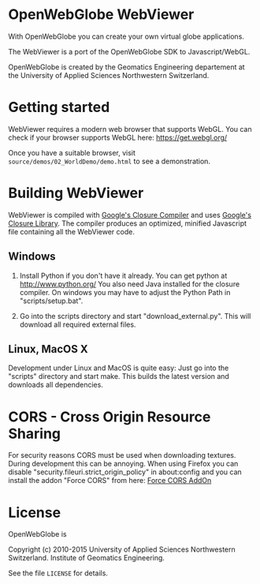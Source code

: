 OpenWebGlobe WebViewer
========================

With OpenWebGlobe you can create your own virtual globe applications.

The WebViewer is a port of the OpenWebGlobe SDK to Javascript/WebGL.

OpenWebGlobe is created by the Geomatics Engineering departement at the
University of Applied Sciences Northwestern Switzerland.


Getting started
===============

WebViewer requires a modern web browser that supports WebGL.  You can check if your browser supports WebGL here:
https://get.webgl.org/

Once you have a suitable browser, visit `source/demos/02_WorldDemo/demo.html` to
see a demonstration.


Building WebViewer
==================

WebViewer is compiled with [Google's Closure
Compiler](http://code.google.com/closure/compiler/) and uses [Google's Closure
Library](http://code.google.com/p/closure-library/).  The compiler produces an
optimized, minified Javascript file containing all the WebViewer code.


Windows
-------

1) Install Python if you don't have it already. You can get python at http://www.python.org/
You also need Java installed for the closure compiler. 
On windows you may have to adjust the Python Path in "scripts/setup.bat".

2) Go into the scripts directory and start 
"download_external.py". This will download all required external files.


Linux, MacOS X
--------------

Development under Linux and MacOS is quite easy:
Just go into the "scripts" directory and start make. This builds the latest version and downloads all dependencies.


CORS - Cross Origin Resource Sharing
====================================

For security reasons CORS must be used when downloading textures. During development this can be annoying.
When using Firefox you can disable "security.fileuri.strict_origin_policy" in about:config and you can install the addon "Force CORS" from here: [Force CORS AddOn](https://addons.mozilla.org/en-US/firefox/addon/forcecors/)


License
=======

OpenWebGlobe is

Copyright (c) 2010-2015 University of Applied Sciences Northwestern Switzerland.
Institute of Geomatics Engineering.

See the file `LICENSE` for details.


